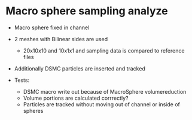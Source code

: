 # Macro sphere sampling analyze
*  Macro sphere fixed in channel
*  2 meshes with Bilinear sides are used
    *  20x10x10 and 10x1x1 and sampling data is compared to reference files
*  Additionally DSMC particles are inserted and tracked

*  Tests:
    *  DSMC macro write out because of MacroSphere volumereduction
    *  Volume portions are calculated corrrectly?
    *  Particles are tracked without moving out of channel or inside of spheres

